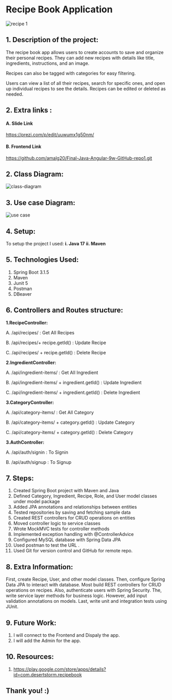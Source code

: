 # Recipe Book Application 

![recipe 1](https://github.com/amalg20/Final-Java-Angular-9w-GitHub-repo2/assets/145042005/8b732eb6-3785-46b7-b1a5-0f49482fb822)



## 1. Description of the project:

The recipe book app allows users to create accounts to save and organize their personal recipes. They can add new recipes with details like title, ingredients, instructions, and an image. 

Recipes can also be tagged with categories for easy filtering. 

Users can view a list of all their recipes, search for specific ones, and open up individual recipes to see the details. Recipes can be edited or deleted as needed.


## 2. Extra links : 

#### A. Slide Link
https://prezi.com/p/edit/uuwumx1g50nm/

#### B. Frontend Link
https://github.com/amalg20/Final-Java-Angular-9w-GitHub-repo1.git


## 2. Class Diagram:

![class-diagram](https://github.com/amalg20/Final-Java-Angular-9w-GitHub-repo2/assets/145042005/8a788c5d-a57a-49cc-8476-d5434e22cfb0)


## 3. Use case Diagram:

![use case](https://github.com/amalg20/Final-Java-Angular-9w-GitHub-repo2/assets/145042005/d3c16788-f4aa-4cc9-ac14-4d314006d1fb)

## 4. Setup:

To setup the project I used:
**i. Java 17**
**ii. Maven**

## 5. Technologies Used:

1. Spring Boot 3.1.5
2. Maven
3. Junit 5
4. Postman
5. DBeaver

## 6. Controllers and Routes structure:

**1.RecipeController:**

A. /api/recipes/ : Get All Recipes

B. /api/recipes/+ recipe.getId() : Update Recipe

C. /api/recipes/ + recipe.getId() : Delete Recipe

**2.IngredientController:**

A. /api/ingredient-items/ : Get All Ingredient

B. /api/ingredient-items/ + ingredient.getId() : Update Ingredient

C. /api/ingredient-items/ + ingredient.getId() : Delete Ingredient

**3.CategoryController:** 

A. /api/category-items/ : Get All Category

B. /api/category-items/ + category.getId() : Update Category

C. /api/category-items/ + category.getId() : Delete Category

**3.AuthController:** 

A. /api/auth/signin : To Signin

B. /api/auth/signup : To Signup

## 7. Steps:

1) Created Spring Boot project with Maven and Java 
2) Defined Category, Ingredient, Recipe, Role, and User model classes under model package
3) Added JPA annotations and relationships between entities
4) Tested repositories by saving and fetching sample data
5) Created REST controllers for CRUD operations on entities
6) Moved controller logic to service classes
7) Wrote MockMVC tests for controller methods
8) Implemented exception handling with @ControllerAdvice
9) Configured MySQL database with Spring Data JPA
10) Used postman to test the URL .
11) Used Git for version control and GitHub for remote repo.

## 8. Extra Information:

First, create Recipe, User, and other model classes. Then, configure Spring Data JPA to interact with database. Most build REST controllers for CRUD operations on recipes.
Also, authenticate users with Spring Security. The, write service layer methods for business logic.
However, add input validation annotations on models. Last, write unit and integration tests using JUnit.

## 9. Future Work:

1. I will connect to the Frontend and Dispaly the app.
2. I will add the Admin for the app.

## 10. Resources:

1. https://play.google.com/store/apps/details?id=com.desertstorm.recipebook

## Thank you! :)
